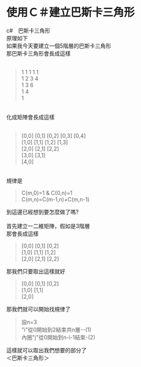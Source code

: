 # 使用Ｃ＃建立巴斯卡三角形
c#　巴斯卡三角形<br>
原理如下<br>
如果我今天要建立一個5階層的巴斯卡三角形<br>
那巴斯卡三角形會長成這樣<br>
<br>
<blockquote>
1 1 1 1 1<br>
1 2 3 4<br>
1 3 6<br>
1 4<br>
1<br>
</blockquote>
<br>
化成矩陣會長成這樣<br>
<br>
<blockquote>
[0,0] [0,1] [0,2] [0,3] [0,4]<br>
[1,0] [1,1] [1,2] [1,3]<br>
[2,0] [2,1] [2,2]<br>
[3,0] [3,1]<br>
[4,0]<br>
</blockquote>
<br>
規律是<br>
<blockquote>
C(m,0)=1 & C(0,n)=1<br>
C(m,n)=C(m-1,n)+C(m,n-1)<br>
</blockquote>
到這邊已經想到要怎麼做了嗎?<br>
<br>
首先建立一二維矩陣，假如是3階層<br>
那會長成這樣<br>
<blockquote>
[0,0] [0,1] [0,2]<br>
[1,0] [1,1] [1,2]<br>
[2,0] [2,1] [2,2]<br>
</blockquote>
那我們只要取出這樣就好<br>
<blockquote>
[0,0] [0,1] [0,2]<br>
[1,0] [1,1]<br>
[2,0]<br>
</blockquote>
那我們就可以開始找規律了<br>
<blockquote>
設n=3<br>
"i"從0開始到2結束共n層--(1)<br>
內圈"j"從0開始到n-i-1結束-(2)<br>
</blockquote>
這樣就可以取出我們想要的部分了<br>
＜巴斯卡三角形＞
